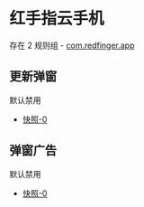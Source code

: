 # 红手指云手机

存在 2 规则组 - [com.redfinger.app](/src/apps/com.redfinger.app.ts)

## 更新弹窗

默认禁用

- [快照-0](https://i.gkd.li/import/13761821)

## 弹窗广告

默认禁用

- [快照-0](https://i.gkd.li/import/13761825)
